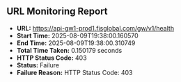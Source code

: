 ## URL Monitoring Report

- **URL:** https://api-gw1-prod1.fisglobal.com/gw/v1/health
- **Start Time:** 2025-08-09T19:38:00.160570
- **End Time:** 2025-08-09T19:38:00.310749
- **Total Time Taken:** 0.150179 seconds
- **HTTP Status Code:** 403
- **Status:** Failure
- **Failure Reason:** HTTP Status Code: 403
